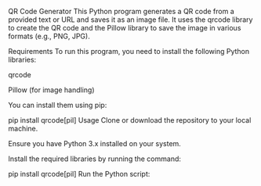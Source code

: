 QR Code Generator
This Python program generates a QR code from a provided text or URL and saves it as an image file. It uses the qrcode library to create the QR code and the Pillow library to save the image in various formats (e.g., PNG, JPG).

Requirements
To run this program, you need to install the following Python libraries:

qrcode

Pillow (for image handling)

You can install them using pip:

pip install qrcode[pil]
Usage
Clone or download the repository to your local machine.

Ensure you have Python 3.x installed on your system.

Install the required libraries by running the command:


pip install qrcode[pil]
Run the Python script:
